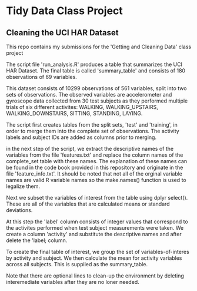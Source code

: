 # Tidy Data Class Project
## Cleaning the UCI HAR Dataset
This repo contains my submissions for the 'Getting and Cleaning Data' class project

The script file 'run_analysis.R' produces a table that summarizes the UCI HAR Dataset. The final table
is called 'summary_table' and consists of 180 observations of 69 variables.

This dataset consists of 10299 observations of 561 variables, split into two sets of observations. The observed variables are accelerometer and gyroscope data collected from 30 test subjects as they performed multiple trials of six different activites: WALKING, WALKING_UPSTAIRS, WALKING_DOWNSTAIRS, SITTING, STANDING, LAYING.

The script first creates tables from the split sets, 'test' and 'training', in order to merge them into the complete set of observations. The activity labels and subject IDs are added as columns prior to merging.

in the next step of the script, we extract the descriptive names of the variables from the file 'features.txt' and replace the column names of the complete_set table with these names. The explanation of these names can be found in the code book provided in this repository and originate in the file 'feature_info.txt'. It should be noted that not all of the orginal variable names are valid R variable names so the make.names() function is used to legalize them.

Next we subset the variables of interest from the table using dplyr select(). These are all of the variables that are calculated means or standard deviations.

At this step the 'label' column consists of integer values that correspond to the activites performed when test subject measurements were taken. We create a column 'activity' and substitute the descriptive names and after delete the 'label; column.

To create the final table of interest, we group the set of variables-of-interes by activity and subject. We then calculate the mean for activity variables across all subjects. This is supplied as the summary_table.

Note that there are optional lines to clean-up the environment by deleting interemediate variables after they are no loner needed.

